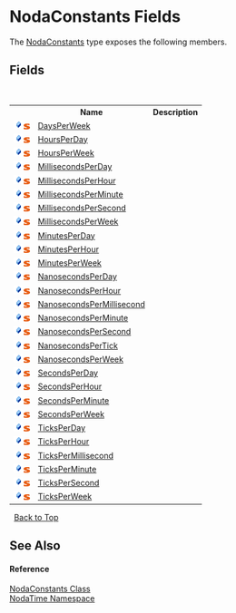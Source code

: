 # NodaConstants Fields
 

The <a href="T_NodaTime_NodaConstants">NodaConstants</a> type exposes the following members.


## Fields
&nbsp;<table><tr><th></th><th>Name</th><th>Description</th></tr><tr><td>![Public field](media/pubfield.gif "Public field")![Static member](media/static.gif "Static member")</td><td><a href="F_NodaTime_NodaConstants_DaysPerWeek">DaysPerWeek</a></td><td /></tr><tr><td>![Public field](media/pubfield.gif "Public field")![Static member](media/static.gif "Static member")</td><td><a href="F_NodaTime_NodaConstants_HoursPerDay">HoursPerDay</a></td><td /></tr><tr><td>![Public field](media/pubfield.gif "Public field")![Static member](media/static.gif "Static member")</td><td><a href="F_NodaTime_NodaConstants_HoursPerWeek">HoursPerWeek</a></td><td /></tr><tr><td>![Public field](media/pubfield.gif "Public field")![Static member](media/static.gif "Static member")</td><td><a href="F_NodaTime_NodaConstants_MillisecondsPerDay">MillisecondsPerDay</a></td><td /></tr><tr><td>![Public field](media/pubfield.gif "Public field")![Static member](media/static.gif "Static member")</td><td><a href="F_NodaTime_NodaConstants_MillisecondsPerHour">MillisecondsPerHour</a></td><td /></tr><tr><td>![Public field](media/pubfield.gif "Public field")![Static member](media/static.gif "Static member")</td><td><a href="F_NodaTime_NodaConstants_MillisecondsPerMinute">MillisecondsPerMinute</a></td><td /></tr><tr><td>![Public field](media/pubfield.gif "Public field")![Static member](media/static.gif "Static member")</td><td><a href="F_NodaTime_NodaConstants_MillisecondsPerSecond">MillisecondsPerSecond</a></td><td /></tr><tr><td>![Public field](media/pubfield.gif "Public field")![Static member](media/static.gif "Static member")</td><td><a href="F_NodaTime_NodaConstants_MillisecondsPerWeek">MillisecondsPerWeek</a></td><td /></tr><tr><td>![Public field](media/pubfield.gif "Public field")![Static member](media/static.gif "Static member")</td><td><a href="F_NodaTime_NodaConstants_MinutesPerDay">MinutesPerDay</a></td><td /></tr><tr><td>![Public field](media/pubfield.gif "Public field")![Static member](media/static.gif "Static member")</td><td><a href="F_NodaTime_NodaConstants_MinutesPerHour">MinutesPerHour</a></td><td /></tr><tr><td>![Public field](media/pubfield.gif "Public field")![Static member](media/static.gif "Static member")</td><td><a href="F_NodaTime_NodaConstants_MinutesPerWeek">MinutesPerWeek</a></td><td /></tr><tr><td>![Public field](media/pubfield.gif "Public field")![Static member](media/static.gif "Static member")</td><td><a href="F_NodaTime_NodaConstants_NanosecondsPerDay">NanosecondsPerDay</a></td><td /></tr><tr><td>![Public field](media/pubfield.gif "Public field")![Static member](media/static.gif "Static member")</td><td><a href="F_NodaTime_NodaConstants_NanosecondsPerHour">NanosecondsPerHour</a></td><td /></tr><tr><td>![Public field](media/pubfield.gif "Public field")![Static member](media/static.gif "Static member")</td><td><a href="F_NodaTime_NodaConstants_NanosecondsPerMillisecond">NanosecondsPerMillisecond</a></td><td /></tr><tr><td>![Public field](media/pubfield.gif "Public field")![Static member](media/static.gif "Static member")</td><td><a href="F_NodaTime_NodaConstants_NanosecondsPerMinute">NanosecondsPerMinute</a></td><td /></tr><tr><td>![Public field](media/pubfield.gif "Public field")![Static member](media/static.gif "Static member")</td><td><a href="F_NodaTime_NodaConstants_NanosecondsPerSecond">NanosecondsPerSecond</a></td><td /></tr><tr><td>![Public field](media/pubfield.gif "Public field")![Static member](media/static.gif "Static member")</td><td><a href="F_NodaTime_NodaConstants_NanosecondsPerTick">NanosecondsPerTick</a></td><td /></tr><tr><td>![Public field](media/pubfield.gif "Public field")![Static member](media/static.gif "Static member")</td><td><a href="F_NodaTime_NodaConstants_NanosecondsPerWeek">NanosecondsPerWeek</a></td><td /></tr><tr><td>![Public field](media/pubfield.gif "Public field")![Static member](media/static.gif "Static member")</td><td><a href="F_NodaTime_NodaConstants_SecondsPerDay">SecondsPerDay</a></td><td /></tr><tr><td>![Public field](media/pubfield.gif "Public field")![Static member](media/static.gif "Static member")</td><td><a href="F_NodaTime_NodaConstants_SecondsPerHour">SecondsPerHour</a></td><td /></tr><tr><td>![Public field](media/pubfield.gif "Public field")![Static member](media/static.gif "Static member")</td><td><a href="F_NodaTime_NodaConstants_SecondsPerMinute">SecondsPerMinute</a></td><td /></tr><tr><td>![Public field](media/pubfield.gif "Public field")![Static member](media/static.gif "Static member")</td><td><a href="F_NodaTime_NodaConstants_SecondsPerWeek">SecondsPerWeek</a></td><td /></tr><tr><td>![Public field](media/pubfield.gif "Public field")![Static member](media/static.gif "Static member")</td><td><a href="F_NodaTime_NodaConstants_TicksPerDay">TicksPerDay</a></td><td /></tr><tr><td>![Public field](media/pubfield.gif "Public field")![Static member](media/static.gif "Static member")</td><td><a href="F_NodaTime_NodaConstants_TicksPerHour">TicksPerHour</a></td><td /></tr><tr><td>![Public field](media/pubfield.gif "Public field")![Static member](media/static.gif "Static member")</td><td><a href="F_NodaTime_NodaConstants_TicksPerMillisecond">TicksPerMillisecond</a></td><td /></tr><tr><td>![Public field](media/pubfield.gif "Public field")![Static member](media/static.gif "Static member")</td><td><a href="F_NodaTime_NodaConstants_TicksPerMinute">TicksPerMinute</a></td><td /></tr><tr><td>![Public field](media/pubfield.gif "Public field")![Static member](media/static.gif "Static member")</td><td><a href="F_NodaTime_NodaConstants_TicksPerSecond">TicksPerSecond</a></td><td /></tr><tr><td>![Public field](media/pubfield.gif "Public field")![Static member](media/static.gif "Static member")</td><td><a href="F_NodaTime_NodaConstants_TicksPerWeek">TicksPerWeek</a></td><td /></tr></table>&nbsp;
<a href="#nodaconstants-fields">Back to Top</a>

## See Also


#### Reference
<a href="T_NodaTime_NodaConstants">NodaConstants Class</a><br /><a href="N_NodaTime">NodaTime Namespace</a><br />